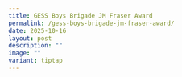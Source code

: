 ```yaml
---
title: GESS Boys Brigade JM Fraser Award
permalink: /gess-boys-brigade-jm-fraser-award/
date: 2025-10-16
layout: post
description: ""
image: ""
variant: tiptap
---
```

